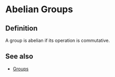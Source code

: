 # Abelian Groups

## Definition

A group is abelian if its operation is commutative.

## See also

- [Groups](README.md#definition)